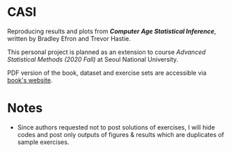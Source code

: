 # CASI
Reproducing results and plots from ***Computer Age Statistical Inference***, written by Bradley Efron and Trevor Hastie.

This personal project is planned as an extension to course *Advanced Statistical Methods (2020 Fall)* at Seoul National University.

PDF version of the book, dataset and exercise sets are accessible via [book's website](https://web.stanford.edu/~hastie/CASI/index.html).

# Notes
- Since authors requested not to post solutions of exercises, I will hide codes and post only outputs of figures & results which are duplicates of sample exercises.
